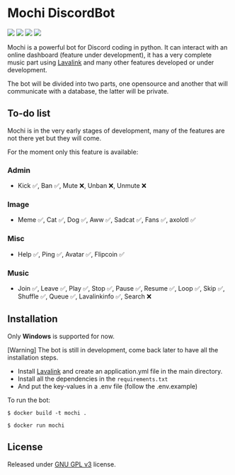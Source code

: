 # Mochi DiscordBot

![](https://img.shields.io/badge/python-3.9-blue.svg) ![](https://img.shields.io/badge/discord-py-blue.svg) ![](https://img.shields.io/github/license/holy-tanuki/Mochi-DiscordBot) ![](https://img.shields.io/github/stars/holy-tanuki/Mochi-DiscordBot)

Mochi is a powerful bot for Discord coding in python. It can interact with an online dashboard (feature under development), it has a very complete music part using [Lavalink](https://github.com/Frederikam/Lavalink) and many other features developed or under development.

The bot will be divided into two parts, one opensource and another that will communicate with a database, the latter will be private.

## To-do list

Mochi is in the very early stages of development, many of the features are not there yet but they will come.

For the moment only this feature is available:

### Admin
- Kick ✅, Ban ✅, Mute ❌, Unban ❌, Unmute ❌
### Image
- Meme ✅, Cat ✅, Dog ✅, Aww ✅, Sadcat ✅, Fans ✅, axolotl ✅
### Misc
- Help ✅, Ping ✅, Avatar ✅, Flipcoin ✅
### Music
- Join ✅, Leave ✅, Play ✅, Stop ✅, Pause ✅, Resume ✅, Loop ✅, Skip ✅, Shuffle ✅, Queue ✅, Lavalinkinfo ✅, Search ❌
## Installation

Only **Windows** is supported for now.

[Warning] The bot is still in development, come back later to have all the installation steps.

 - Install [Lavalink](https://github.com/Frederikam/Lavalink) and create an application.yml file in the main directory.
 - Install all the dependencies in the `requirements.txt`
 - And put the key-values in a .env file (follow the .env.example)

To run the bot:

```
$ docker build -t mochi .
```

```
$ docker run mochi
```

## License

Released under [GNU GPL v3](https://www.gnu.org/licenses/gpl-3.0.en.html) license.
